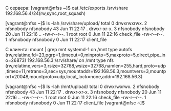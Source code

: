 С сервера:
[vagrant@nfss ~]$ cat /etc/exports
/srv/share 192.168.56.4/24(rw,sync,root_squash)


[vagrant@nfss ~]$ ls -lah /srv/share/upload/
total 0
drwxrwxrwx. 2 nfsnobody nfsnobody 43 Jun 11 22:17 .
drwxr-xr-x. 3 nfsnobody nfsnobody 20 Jun 11 22:16 ..
-rw-r--r--. 1 root      root       0 Jun 11 22:16 check_file
-rw-r--r--. 1 nfsnobody nfsnobody  0 Jun 11 22:17 client_file





С клиента:
mount | grep mnt
systemd-1 on /mnt type autofs (rw,relatime,fd=23,pgrp=1,timeout=0,minproto=5,maxproto=5,direct,pipe_ino=26873)
192.168.56.3:/srv/share/ on /mnt type nfs (rw,relatime,vers=3,rsize=32768,wsize=32768,namlen=255,hard,proto=udp,timeo=11,retrans=3,sec=sys,mountaddr=192.168.56.3,mountvers=3,mountport=20048,mountproto=udp,local_lock=none,addr=192.168.56.3)


[vagrant@nfsc ~]$ ls -lah /mnt/upload/
total 0
drwxrwxrwx. 2 nfsnobody nfsnobody 43 Jun 11 22:17 .
drwxr-xr-x. 3 nfsnobody nfsnobody 20 Jun 11 22:16 ..
-rw-r--r--. 1 root      root       0 Jun 11 22:16 check_file
-rw-r--r--. 1 nfsnobody nfsnobody  0 Jun 11 22:17 client_file
[vagrant@nfsc ~]$ 

